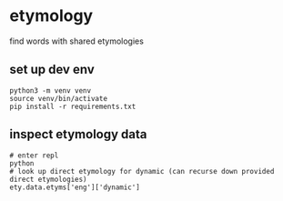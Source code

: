 # etymology
find words with shared etymologies

## set up dev env
```
python3 -m venv venv
source venv/bin/activate
pip install -r requirements.txt
```

## inspect etymology data
```
# enter repl
python 
# look up direct etymology for dynamic (can recurse down provided direct etymologies)
ety.data.etyms['eng']['dynamic']
```
